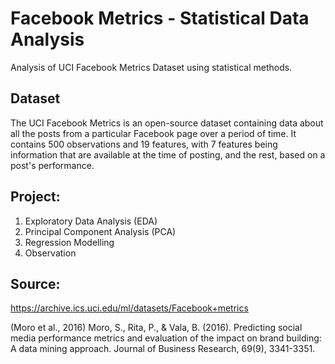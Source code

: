 # Facebook Metrics - Statistical Data Analysis

Analysis of UCI Facebook Metrics Dataset using statistical methods.

## Dataset
The UCI Facebook Metrics is an open-source dataset containing data about all the posts 
from a particular Facebook page over a period of time. It contains 500 observations and 
19 features, with 7 features being information that are available at the time of posting, 
and the rest, based on a post's performance.

## Project:
1. Exploratory Data Analysis (EDA)
2. Principal Component Analysis (PCA)
3. Regression Modelling
4. Observation

## Source:
https://archive.ics.uci.edu/ml/datasets/Facebook+metrics

(Moro et al., 2016) Moro, S., Rita, P., & Vala, B. (2016). Predicting social media 
performance metrics and evaluation of the impact on brand building: A data mining 
approach. Journal of Business Research, 69(9), 3341-3351. 
